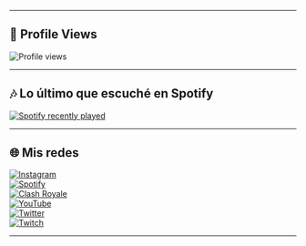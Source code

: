 

---

## 👀 Profile Views
![Profile views](https://komarev.com/ghpvc/?username=VIDADEROCK&color=blueviolet)

---

## 🎶 Lo último que escuché en Spotify
[![Spotify recently played](https://spotify-recently-played-readme.vercel.app/api?user=rua4728cx0g674xkdxxwpt1gy)](https://open.spotify.com/user/rua4728cx0g674xkdxxwpt1gy?si=t5EBU63vTT2ViSEpicUoXQ)

---

## 🌐 Mis redes
[![Instagram](https://img.shields.io/badge/Instagram-E4405F?logo=instagram&logoColor=white)](https://www.instagram.com/encruzijada?igsh=aGgzanJrczk0bGQ2&utm_source=qr)  
[![Spotify](https://img.shields.io/badge/Spotify-1DB954?logo=spotify&logoColor=white)](https://open.spotify.com/user/rua4728cx0g674xkdxxwpt1gy?si=t5EBU63vTT2ViSEpicUoXQ)  
[![Clash Royale](https://img.shields.io/badge/Clash_Royale-FFCC00?logo=supercell&logoColor=black)](https://link.clashroyale.com/invite/friend/es?tag=C29VJVVGY&token=y7tt47zz&platform=iOS)  
[![YouTube](https://img.shields.io/badge/YouTube-FF0000?logo=youtube&logoColor=white)](https://youtube.com/@anuelaa?si=zgb2URx--c1MpoQZ)  
[![Twitter](https://img.shields.io/badge/Twitter-1DA1F2?logo=twitter&logoColor=white)](https://x.com/trvisxx?s=11)  
[![Twitch](https://img.shields.io/badge/Twitch-9146FF?logo=twitch&logoColor=white)](https://twitch.tv/rubius)

---

